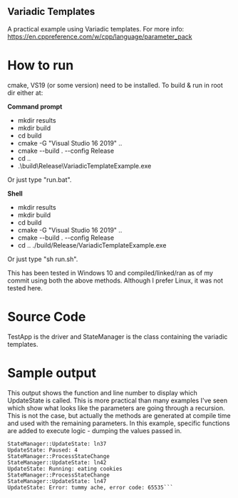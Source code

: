 ## Variadic Templates
A practical example using Variadic templates. For more info:
https://en.cppreference.com/w/cpp/language/parameter_pack

# How to run
cmake, VS19 (or some version) need to be installed.
To build & run in root dir either at:

**Command prompt**
* mkdir results
* mkdir build
* cd build
* cmake -G "Visual Studio 16 2019" ..
* cmake --build . --config Release
* cd ..
* .\build\Release\VariadicTemplateExample.exe

Or just type "run.bat".

**Shell**

* mkdir results
* mkdir build
* cd build
* cmake -G "Visual Studio 16 2019" ..
* cmake --build . --config Release
* cd ..
./build/Release/VariadicTemplateExample.exe

Or just type "sh run.sh".

This has been tested in Windows 10 and compiled/linked/ran as of my commit using both the above methods. Although I prefer Linux, it was not tested here.

# Source Code
TestApp is the driver and StateManager is the class containing the variadic templates.

# Sample output
This output shows the function and line number to display which UpdateState is called. This is more practical than many examples I've seen which show what looks like the parameters are going through a recursion. This is not the case, but actually the methods are generated at compile time and used with the remaining parameters. In this example, specific functions are added to execute logic - dumping the values passed in.

```StateManager::ProcessStateChange
StateManager::UpdateState: ln37
UpdateState: Paused: 4
StateManager::ProcessStateChange
StateManager::UpdateState: ln42
UpdateState: Running: eating cookies
StateManager::ProcessStateChange
StateManager::UpdateState: ln47
UpdateState: Error: tummy ache, error code: 65535```
